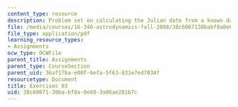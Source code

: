 ```yaml
---
content_type: resource
description: Problem set on calculating the Julian date from a known date.
file: /media/courses/16-346-astrodynamics-fall-2008/38c6067130babf8a0e693a86ae281b7c_ex_03.pdf
file_type: application/pdf
learning_resource_types:
- Assignments
ocw_type: OCWFile
parent_title: Assignments
parent_type: CourseSection
parent_uid: 36af17ba-e00f-6efa-5f63-831e7ed7034f
resourcetype: Document
title: Exercises 03
uid: 38c60671-30ba-bf8a-0e69-3a86ae281b7c
---
```


